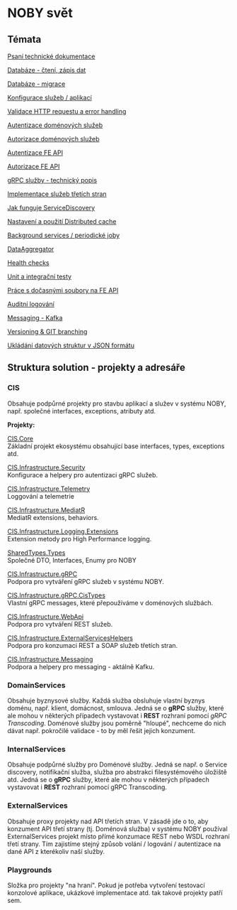 ﻿# NOBY svět

## Témata
[Psaní technické dokumentace](./topics/documentation.md)

[Databáze - čtení, zápis dat](./topics/database.md)

[Databáze - migrace](./topics/database-migrations.md)

[Konfigurace služeb / aplikací](./topics/configuration.md)

[Validace HTTP requestu a error handling](./topics/validation.md)

[Autentizace doménových služeb](./topics/authentication-ds.md)

[Autorizace doménových služeb](./topics/authorization-ds.md)

[Autentizace FE API](./topics/authentication-feapi.md)

[Autorizace FE API](./topics/feapi-authorization.md)

[gRPC služby - technický popis](./topics/grpc-services.md)

[Implementace služeb třetích stran](./topics/external-services.md)

[Jak funguje ServiceDiscovery](./topics/service-discovery.md)

[Nastavení a použití Distributed cache](./topics/distributed-cache.md)

[Background services / periodické joby](./topics/background-services.md)

[DataAggregator](./topics/dataAggregator.md)

[Health checks](./topics/healthcheck.md)

[Unit a integrační testy](./topics/test.md)

[Práce s dočasnými soubory na FE API](./topics/tempfilemanager.md)

[Auditní logování](./topics/audit.md)

[Messaging - Kafka](./topics/messaging-kafka.md)

[Versioning & GIT branching](./topics/versioning.md)

[Ukládání datových struktur v JSON formátu](./topics/document-data-storage.md)

## Struktura solution - projekty a adresáře

### CIS
Obsahuje podpůrné projekty pro stavbu aplikací a služev v systému NOBY, např. společné interfaces, exceptions, atributy atd.

**Projekty:**

[CIS.Core](CIS.Core/index.md)  
Základní projekt ekosystému obsahující base interfaces, types, exceptions atd.

[CIS.Infrastructure.Security](CIS.Infrastructure.Security/index.md)  
Konfigurace a helpery pro autentizaci gRPC služeb.

[CIS.Infrastructure.Telemetry](CIS.Infrastructure.Telemetry/index.md)  
Loggování a telemetrie

[CIS.Infrastructure.MediatR](CIS.Infrastructure.MediatR/index.md)  
MediatR extensions, behaviors.

[CIS.Infrastructure.Logging.Extensions](CIS.Infrastructure.Logging.Extensions/index.md)  
Extension metody pro High Performance logging.

[SharedTypes.Types](SharedTypes.Types/index.md)  
Společné DTO, Interfaces, Enumy pro NOBY

[CIS.Infrastructure.gRPC](CIS.Infrastructure.gRPC/index.md)  
Podpora pro vytváření gRPC služeb v systému NOBY.

[CIS.Infrastructure.gRPC.CisTypes](CIS.Infrastructure.gRPC.CisTypes/index.md)  
Vlastní gRPC messages, které přepoužíváme v doménových službách.

[CIS.Infrastructure.WebApi](CIS.Infrastructure.WebApi/index.md)  
Podpora pro vytváření REST služeb.

[CIS.Infrastructure.ExternalServicesHelpers](CIS.Infrastructure.ExternalServicesHelpers/index.md)  
Podpora pro konzumaci REST a SOAP služeb třetích stran.

[CIS.Infrastructure.Messaging](CIS.Infrastructure.Messaging/index.md)  
Podpora a helpery pro messaging - aktálně Kafku.

### DomainServices
Obsahuje byznysové služby. Každá služba obsluhuje vlastní byznys doménu, např. klient, domácnost, smlouva.
Jedná se o **gRPC** služby, které ale mohou v některých případech vystavovat i **REST** rozhraní pomocí *gRPC Transcoding*.
Doménové služby jsou poměrně "hloupé", nechceme do nich dávat např. pokročilé validace - to by měl řešit jejich konzument.

### InternalServices
Obsahuje podpůrné služby pro Doménové služby. Jedná se např. o Service discovery, notifikační služba, služba pro abstrakci filesystémového úložiště atd.
Jedná se o **gRPC** služby, které ale mohou v některých případech vystavovat i **REST** rozhraní pomocí gRPC Transcoding.

### ExternalServices
Obsahuje proxy projekty nad API třetích stran. V zásadě jde o to, aby konzument API třetí strany (tj. Doménová služba) v systému NOBY používal ExternalServices projekt místo přímé konzumace REST nebo WSDL rozhraní třetí strany. Tím zajistíme stejný způsob volání / logování / autentizace na dané API z kterékoliv naší služby.

### Playgrounds
Složka pro projekty "na hraní". Pokud je potřeba vytvoření testovací konzolové aplikace, ukázkové implementace atd. tak takové projekty patří sem.
